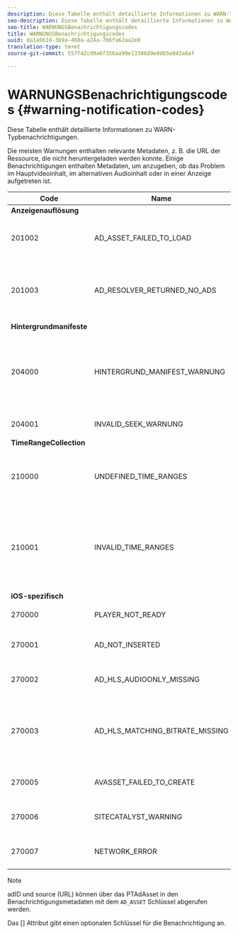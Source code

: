 ```yaml
---
description: Diese Tabelle enthält detaillierte Informationen zu WARN-Typbenachrichtigungen.
seo-description: Diese Tabelle enthält detaillierte Informationen zu WARN-Typbenachrichtigungen.
seo-title: WARNUNGSBenachrichtigungscodes
title: WARNUNGSBenachrichtigungscodes
uuid: da1a561d-3b9a-468a-a24a-7b6fa62aa2e8
translation-type: tm+mt
source-git-commit: 557f42cd9a6f356aa99e13386d9e8d65e043a6af

---
```



# WARNUNGSBenachrichtigungscodes {#warning-notification-codes}

Diese Tabelle enthält detaillierte Informationen zu WARN-Typbenachrichtigungen.

<!--<a id="section_F25366B6703040E3ADA993C113618F01"></a>-->

Die meisten Warnungen enthalten relevante Metadaten, z. B. die URL der Ressource, die nicht heruntergeladen werden konnte. Einige Benachrichtigungen enthalten Metadaten, um anzugeben, ob das Problem im Hauptvideoinhalt, im alternativen Audioinhalt oder in einer Anzeige aufgetreten ist.

<table frame="all" colsep="1" rowsep="1" id="table_C24772DF203B4DB2ACE6B475698C4C58"> 
 <thead> 
  <tr rowsep="1"> 
   <th colname="1" class="entry"><b>Code</b></th> 
   <th colname="2" class="entry"><b>Name</b></th> 
   <th colname="3" class="entry"><b>InnerNotification&gt;/b&gt;</th> 
   <th colname="4" class="entry"><b>Metadatenschlüssel</b></th> 
   <th colname="5" class="entry"><b>Kommentare</b></th> 
  </tr> 
 </thead>
 <tbody> 
  <tr rowsep="1"> 
   <td colname="1"><b>Anzeigenauflösung</b> </td> 
   <td colname="2"> </td> 
   <td colname="3"> </td> 
   <td colname="4"> </td> 
   <td colname="5"> </td> 
  </tr> 
  <tr rowsep="1"> 
   <td colname="1"><span class="codeph"> 201002</span> </td> 
   <td colname="2"><span class="codeph"> AD_ASSET_FAILED_TO_LOAD</span> </td> 
   <td colname="3"> <p>Keines </p> </td> 
   <td colname="4"><span class="codeph"> AD_ASSET, INTERNAL_ERROR</span> </td> 
   <td colname="5"> <p>Beim Versuch, eine Werbeanzeige zu laden, ist ein Fehler aufgetreten. </p> </td> 
  </tr> 
  <tr rowsep="1"> 
   <td colname="1"><span class="codeph"> 201003</span> </td> 
   <td colname="2"><span class="codeph"> AD_RESOLVER_RETURNED_NO_ADS</span> </td> 
   <td colname="3"> <p>Keines </p> </td> 
   <td colname="4"><span class="codeph"> INTERNAL_ERROR, AD_ID, BESCHREIBUNG</span> </td> 
   <td colname="5"> <p>Die Anzeigenauflösung schlug aufgrund einer ungültigen VAST-URL oder weil keine Anzeige vom VAST-Wrapper zurückgegeben wurde. </p> </td> 
  </tr> 
  <tr rowsep="1"> 
   <td colname="1"><b>Hintergrundmanifeste</b> </td> 
   <td colname="2"> </td>
   <td colname="3"> </td>
   <td colname="4"> </td>
   <td colname="5"> </td>
  </tr> 
  <tr rowsep="1"> 
   <td colname="1"><span class="codeph"> 204000 </span> </td> 
   <td colname="2"><span class="codeph"> HINTERGRUND_MANIFEST_WARNUNG</span> </td> 
   <td colname="3"> <p>Keines </p> </td> 
   <td colname="4"><span class="codeph"> HINTERGRUND_MANIFEST_WARNING_ERROR</span><span class="codeph"> HINTERGRUND_MANIFEST_WARNING_NAME</span> <span class="codeph"> BESCHREIBUNG</span> </td> 
   <td colname="5"> <p> Fehler beim Download des Hintergrundmanifests. Ein Fehler beim Aktualisieren des Hintergrundmanifests wird als TVSDK-Warnung ausgelöst und führt nicht dazu, dass die Wiedergabe angehalten wird. </p> </td> 
  </tr> 
  <tr rowsep="1"> 
   <td colname="1"><span class="codeph"> 204001 </span> </td> 
   <td colname="2"><span class="codeph"> INVALID_SEEK_WARNUNG</span> </td> 
   <td colname="3"> <p>Keines </p> </td> 
   <td colname="4"><span class="codeph"> BESCHREIBUNG</span> </td> 
   <td colname="5"> <p></p> </td> 
  </tr> 
  <tr rowsep="1"> 
   <td colname="1"><b>TimeRangeCollection</b> </td> 
   <td colname="2"> </td> 
   <td colname="3"> </td> 
   <td colname="4"> </td> 
   <td colname="5"> </td> 
  </tr> 
  <tr rowsep="1"> 
   <td colname="1"><span class="codeph"> 210000 </span> </td> 
   <td colname="2"><span class="codeph"> UNDEFINED_TIME_RANGES </span> </td> 
   <td colname="3"> <p>Keines </p> </td> 
   <td colname="4"> Keines </td> 
   <td colname="5"> Der Anzeigensignalisierungsmodus ist als benutzerdefinierter Bereich definiert, es sind jedoch keine Bereiche definiert. </td> 
  </tr> 
  <tr rowsep="1"> 
   <td colname="1"><span class="codeph"> 210001 </span> </td> 
   <td colname="2"><span class="codeph"> INVALID_TIME_RANGES </span> </td> 
   <td colname="3"> <p>Keines </p> </td> 
   <td colname="4"><span class="codeph"> BESCHREIBUNG </span> </td> 
   <td colname="5"> <p> Ein oder mehrere Zeitbereiche sind ungültig und werden ignoriert oder geändert. </p> <p> BESCHREIBUNG ist eine Zeichenfolge, die eine Beschreibung der ungültigen Bereiche enthält. </p> </td> 
  </tr> 
  <tr rowsep="1"> 
   <td colname="1"><b>iOS-spezifisch</b> </td> 
   <td colname="2"> </td> 
   <td colname="3"> </td> 
   <td colname="4"> </td> 
   <td colname="5"> </td> 
  </tr> 
  <tr rowsep="1"> 
   <td colname="1"><span class="codeph"> 270000 </span> </td> 
   <td colname="2"><span class="codeph"> PLAYER_NOT_READY </span> </td> 
   <td colname="3"> <p>Keines </p> </td> 
   <td colname="4"><span class="codeph"> BESCHREIBUNG </span> </td> 
   <td colname="5"> </td> 
  </tr> 
  <tr rowsep="1"> 
   <td colname="1"><span class="codeph"> 270001 </span> </td> 
   <td colname="2"><span class="codeph"> AD_NOT_INSERTED </span> </td> 
   <td colname="3"> <p>Keines </p> </td> 
   <td colname="4"> <p>Keines </p> </td> 
   <td colname="5"> <p>Die Anzeige wurde nicht in den Stream eingefügt. </p> </td> 
  </tr> 
  <tr rowsep="1"> 
   <td colname="1"><span class="codeph"> 270002 </span> </td> 
   <td colname="2"><span class="codeph"> AD_HLS_AUDIOONLY_MISSING </span> </td> 
   <td colname="3"><span class="codeph"> AD_NOT_INSERTED </span> </td> 
   <td colname="4"> <p>Keines </p> </td> 
   <td colname="5"> <p>Anzeige enthält nicht den Stream "Nur Audio" </p> </td> 
  </tr> 
  <tr rowsep="1"> 
   <td colname="1"><span class="codeph"> 270003 </span> </td> 
   <td colname="2"><span class="codeph"> AD_HLS_MATCHING_BITRATE_MISSING </span> </td> 
   <td colname="3"><span class="codeph"> AD_NOT_INSERTED </span> </td> 
   <td colname="4"> <p>Keines </p> </td> 
   <td colname="5"> <p>Für die aktuelle Bitrate des Inhalts wurde kein übereinstimmender Anzeigenstream gefunden. </p> <p>  </p> </td> 
  </tr> 
  <tr rowsep="1"> 
   <td colname="1"><span class="codeph"> 270005 </span> </td> 
   <td colname="2"><span class="codeph"> AVASSET_FAILED_TO_CREATE </span> </td> 
   <td colname="3"><span class="codeph"> PLAYBACK_ERROR </span> </td> 
   <td colname="4"> <p>Keines </p> </td> 
   <td colname="5"> <p>Fehler beim Erstellen des AVAsset. </p> </td> 
  </tr> 
  <tr rowsep="1"> 
   <td colname="1"><span class="codeph"> 270006 </span> </td> 
   <td colname="2"><span class="codeph"> SITECATALYST_WARNING </span> </td> 
   <td colname="3"> <p>Keines </p> </td> 
   <td colname="4"><span class="codeph"> BESCHREIBUNG </span> </td> 
   <td colname="5"> <p>Warnung: Siehe Beschreibung der SiteCatalyst-Warnung. </p> </td> 
  </tr> 
  <tr rowsep="1"> 
   <td colname="1"><span class="codeph"> 270007 </span> </td> 
   <td colname="2"><span class="codeph"> NETWORK_ERROR </span> </td> 
   <td colname="3"> <p>Keines </p> </td> 
   <td colname="4"><span class="codeph"> URL </span> </td> 
   <td colname="5"> <p>Fehler beim Abrufen von Daten aus dem Netzwerk. </p> </td> 
  </tr> 
 </tbody> 
</table>

>[!NOTE]
>
>adID und source (URL) können über das PTAdAsset in den Benachrichtigungsmetadaten mit dem `AD_ASSET` Schlüssel abgerufen werden.
>
>Das [] Attribut gibt einen optionalen Schlüssel für die Benachrichtigung an.
